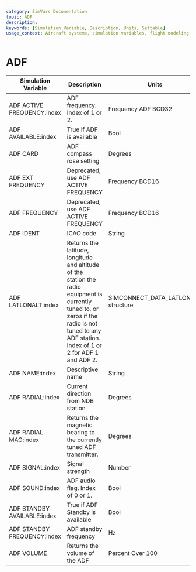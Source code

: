 ```yaml
---
category: SimVars Documentation
topic: ADF
description: 
keywords: [Simulation Variable, Description, Units, Settable]
usage_context: Aircraft systems, simulation variables, flight modeling
---
```


# ADF

| Simulation Variable | Description | Units | Settable |
| --- | --- | --- | --- |
| ADF ACTIVE FREQUENCY:index | ADF frequency. Index of 1 or 2. | Frequency ADF BCD32 |  |
| ADF AVAILABLE:index | True if ADF is available | Bool |  |
| ADF CARD | ADF compass rose setting | Degrees |  |
| ADF EXT FREQUENCY | Deprecated, use ADF ACTIVE FREQUENCY | Frequency BCD16 |  |
| ADF FREQUENCY | Deprecated, use ADF ACTIVE FREQUENCY | Frequency BCD16 |  |
| ADF IDENT | ICAO code | String |  |
| ADF LATLONALT:index | Returns the latitude, longitude and altitude of the station the radio equipment is currently tuned to, or zeros if the radio is not tuned to any ADF station. Index of 1 or 2 for ADF 1 and ADF 2. | SIMCONNECT_DATA_LATLONALT structure |  |
| ADF NAME:index | Descriptive name | String |  |
| ADF RADIAL:index | Current direction from NDB station | Degrees |  |
| ADF RADIAL MAG:index | Returns the magnetic bearing to the currently tuned ADF transmitter. | Degrees |  |
| ADF SIGNAL:index | Signal strength | Number |  |
| ADF SOUND:index | ADF audio flag. Index of 0 or 1. | Bool |  |
| ADF STANDBY AVAILABLE:index | True if ADF Standby is available | Bool |  |
| ADF STANDBY FREQUENCY:index | ADF standby frequency | Hz |  |
| ADF VOLUME | Returns the volume of the ADF | Percent Over 100 |  |